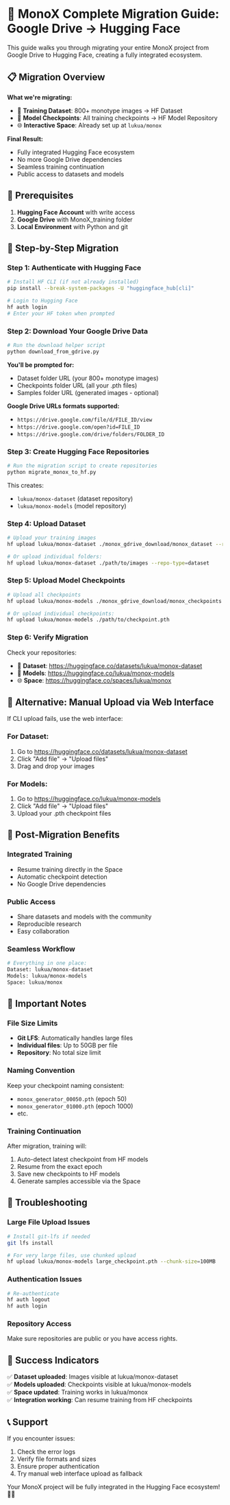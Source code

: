 # 🚀 MonoX Complete Migration Guide: Google Drive → Hugging Face

This guide walks you through migrating your entire MonoX project from Google Drive to Hugging Face, creating a fully integrated ecosystem.

## 📋 Migration Overview

**What we're migrating:**
- 🎨 **Training Dataset**: 800+ monotype images → HF Dataset
- 🧠 **Model Checkpoints**: All training checkpoints → HF Model Repository  
- 🌐 **Interactive Space**: Already set up at `lukua/monox`

**Final Result:**
- Fully integrated Hugging Face ecosystem
- No more Google Drive dependencies
- Seamless training continuation
- Public access to datasets and models

## 🔧 Prerequisites

1. **Hugging Face Account** with write access
2. **Google Drive** with MonoX_training folder
3. **Local Environment** with Python and git

## 📝 Step-by-Step Migration

### Step 1: Authenticate with Hugging Face

```bash
# Install HF CLI (if not already installed)
pip install --break-system-packages -U "huggingface_hub[cli]"

# Login to Hugging Face
hf auth login
# Enter your HF token when prompted
```

### Step 2: Download Your Google Drive Data

```bash
# Run the download helper script
python download_from_gdrive.py
```

**You'll be prompted for:**
- Dataset folder URL (your 800+ monotype images)
- Checkpoints folder URL (all your .pth files)
- Samples folder URL (generated images - optional)

**Google Drive URLs formats supported:**
- `https://drive.google.com/file/d/FILE_ID/view`
- `https://drive.google.com/open?id=FILE_ID`
- `https://drive.google.com/drive/folders/FOLDER_ID`

### Step 3: Create Hugging Face Repositories

```bash
# Run the migration script to create repositories
python migrate_monox_to_hf.py
```

This creates:
- `lukua/monox-dataset` (dataset repository)
- `lukua/monox-models` (model repository)

### Step 4: Upload Dataset

```bash
# Upload your training images
hf upload lukua/monox-dataset ./monox_gdrive_download/monox_dataset --repo-type=dataset

# Or upload individual folders:
hf upload lukua/monox-dataset ./path/to/images --repo-type=dataset
```

### Step 5: Upload Model Checkpoints

```bash
# Upload all checkpoints
hf upload lukua/monox-models ./monox_gdrive_download/monox_checkpoints

# Or upload individual checkpoints:
hf upload lukua/monox-models ./path/to/checkpoint.pth
```

### Step 6: Verify Migration

Check your repositories:
- 🎨 **Dataset**: https://huggingface.co/datasets/lukua/monox-dataset
- 🧠 **Models**: https://huggingface.co/lukua/monox-models  
- 🌐 **Space**: https://huggingface.co/spaces/lukua/monox

## 🔄 Alternative: Manual Upload via Web Interface

If CLI upload fails, use the web interface:

### For Dataset:
1. Go to https://huggingface.co/datasets/lukua/monox-dataset
2. Click "Add file" → "Upload files"
3. Drag and drop your images

### For Models:
1. Go to https://huggingface.co/lukua/monox-models
2. Click "Add file" → "Upload files"  
3. Upload your .pth checkpoint files

## 🎯 Post-Migration Benefits

### Integrated Training
- Resume training directly in the Space
- Automatic checkpoint detection
- No Google Drive dependencies

### Public Access
- Share datasets and models with the community
- Reproducible research
- Easy collaboration

### Seamless Workflow
```bash
# Everything in one place:
Dataset: lukua/monox-dataset
Models: lukua/monox-models  
Space: lukua/monox
```

## 🚨 Important Notes

### File Size Limits
- **Git LFS**: Automatically handles large files
- **Individual files**: Up to 50GB per file
- **Repository**: No total size limit

### Naming Convention
Keep your checkpoint naming consistent:
- `monox_generator_00050.pth` (epoch 50)
- `monox_generator_01000.pth` (epoch 1000)
- etc.

### Training Continuation
After migration, training will:
1. Auto-detect latest checkpoint from HF models
2. Resume from the exact epoch
3. Save new checkpoints to HF models
4. Generate samples accessible via the Space

## 🔧 Troubleshooting

### Large File Upload Issues
```bash
# Install git-lfs if needed
git lfs install

# For very large files, use chunked upload
hf upload lukua/monox-models large_checkpoint.pth --chunk-size=100MB
```

### Authentication Issues
```bash
# Re-authenticate
hf auth logout
hf auth login
```

### Repository Access
Make sure repositories are public or you have access rights.

## 🎉 Success Indicators

✅ **Dataset uploaded**: Images visible at lukua/monox-dataset  
✅ **Models uploaded**: Checkpoints visible at lukua/monox-models  
✅ **Space updated**: Training works in lukua/monox  
✅ **Integration working**: Can resume training from HF checkpoints

## 📞 Support

If you encounter issues:
1. Check the error logs
2. Verify file formats and sizes
3. Ensure proper authentication
4. Try manual web interface upload as fallback

Your MonoX project will be fully integrated in the Hugging Face ecosystem! 🎨✨